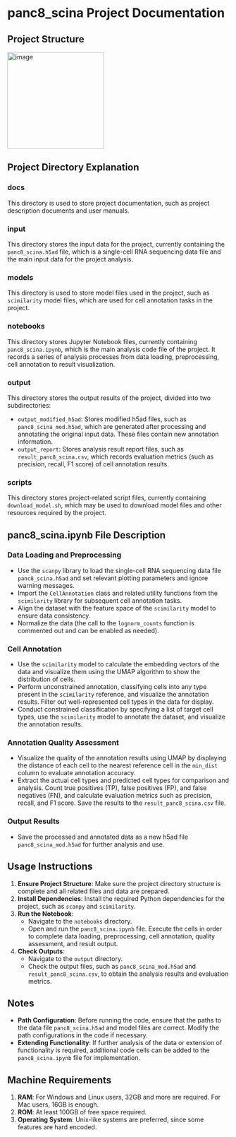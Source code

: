 # panc8_scina Project Documentation

## Project Structure

<img width="219" alt="image" src="https://github.com/user-attachments/assets/a9f418ad-9bf5-4780-bd29-b70d4fe40884" />



## Project Directory Explanation

### docs
This directory is used to store project documentation, such as project description documents and user manuals.

### input
This directory stores the input data for the project, currently containing the `panc8_scina.h5ad` file, which is a single-cell RNA sequencing data file and the main input data for the project analysis.

### models
This directory is used to store model files used in the project, such as `scimilarity` model files, which are used for cell annotation tasks in the project.

### notebooks
This directory stores Jupyter Notebook files, currently containing `panc8_scina.ipynb`, which is the main analysis code file of the project. It records a series of analysis processes from data loading, preprocessing, cell annotation to result visualization.

### output
This directory stores the output results of the project, divided into two subdirectories:

- `output_modified_h5ad`: Stores modified h5ad files, such as `panc8_scina_mod.h5ad`, which are generated after processing and annotating the original input data. These files contain new annotation information.
- `output_report`: Stores analysis result report files, such as `result_panc8_scina.csv`, which records evaluation metrics (such as precision, recall, F1 score) of cell annotation results.

### scripts
This directory stores project-related script files, currently containing `download_model.sh`, which may be used to download model files and other resources required by the project.


## panc8_scina.ipynb File Description

### Data Loading and Preprocessing
- Use the `scanpy` library to load the single-cell RNA sequencing data file `panc8_scina.h5ad` and set relevant plotting parameters and ignore warning messages.
- Import the `CellAnnotation` class and related utility functions from the `scimilarity` library for subsequent cell annotation tasks.
- Align the dataset with the feature space of the `scimilarity` model to ensure data consistency.
- Normalize the data (the call to the `lognorm_counts` function is commented out and can be enabled as needed).

### Cell Annotation
- Use the `scimilarity` model to calculate the embedding vectors of the data and visualize them using the UMAP algorithm to show the distribution of cells.
- Perform unconstrained annotation, classifying cells into any type present in the `scimilarity` reference, and visualize the annotation results. Filter out well-represented cell types in the data for display.
- Conduct constrained classification by specifying a list of target cell types, use the `scimilarity` model to annotate the dataset, and visualize the annotation results.

### Annotation Quality Assessment
- Visualize the quality of the annotation results using UMAP by displaying the distance of each cell to the nearest reference cell in the `min_dist` column to evaluate annotation accuracy.
- Extract the actual cell types and predicted cell types for comparison and analysis. Count true positives (TP), false positives (FP), and false negatives (FN), and calculate evaluation metrics such as precision, recall, and F1 score. Save the results to the `result_panc8_scina.csv` file.

### Output Results
- Save the processed and annotated data as a new h5ad file `panc8_scina_mod.h5ad` for further analysis and use.

## Usage Instructions

1. **Ensure Project Structure**: Make sure the project directory structure is complete and all related files and data are prepared.
2. **Install Dependencies**: Install the required Python dependencies for the project, such as `scanpy` and `scimilarity`.
3. **Run the Notebook**:
   - Navigate to the `notebooks` directory.
   - Open and run the `panc8_scina.ipynb` file. Execute the cells in order to complete data loading, preprocessing, cell annotation, quality assessment, and result output.
4. **Check Outputs**:
   - Navigate to the `output` directory.
   - Check the output files, such as `panc8_scina_mod.h5ad` and `result_panc8_scina.csv`, to obtain the analysis results and evaluation metrics.
  

## Notes

- **Path Configuration**: Before running the code, ensure that the paths to the data file `panc8_scina.h5ad` and model files are correct. Modify the path configurations in the code if necessary.
- **Extending Functionality**: If further analysis of the data or extension of functionality is required, additional code cells can be added to the `panc8_scina.ipynb` file for implementation.


## Machine Requirements
1. **RAM**: For Windows and Linux users, 32GB and more are required. For Mac users, 16GB is enough.
2. **ROM**: At least 100GB of free space required.
3. **Operating System**: Unix-like systems are preferred, since some features are hard encoded.


